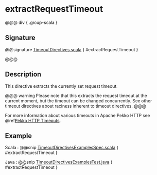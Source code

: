 # extractRequestTimeout

@@@ div { .group-scala }

## Signature

@@signature [TimeoutDirectives.scala](/http/src/main/scala/akka/http/scaladsl/server/directives/TimeoutDirectives.scala) { #extractRequestTimeout }

@@@

## Description

This directive extracts the currently set request timeout. 

@@@ warning
Please note that this extracts the request timeout at the current moment, but the timeout can be changed concurrently. 
See other timeout directives about raciness inherent to timeout directives. 
@@@

For more information about various timeouts in Apache Pekko HTTP see @ref[Pekko HTTP Timeouts](../../../common/timeouts.md).

## Example

Scala
:  @@snip [TimeoutDirectivesExamplesSpec.scala](/docs/src/test/scala/docs/http/scaladsl/server/directives/TimeoutDirectivesExamplesSpec.scala) { #extractRequestTimeout }

Java
:  @@snip [TimeoutDirectivesExamplesTest.java](/docs/src/test/java/docs/http/javadsl/server/directives/TimeoutDirectivesExamplesTest.java) { #extractRequestTimeout }
